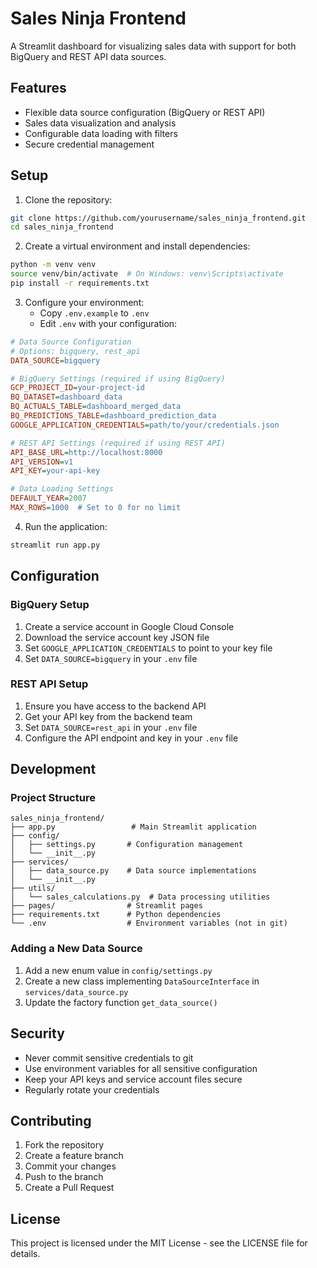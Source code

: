 # Sales Ninja Frontend

A Streamlit dashboard for visualizing sales data with support for both BigQuery and REST API data sources.

## Features

- Flexible data source configuration (BigQuery or REST API)
- Sales data visualization and analysis
- Configurable data loading with filters
- Secure credential management

## Setup

1. Clone the repository:
```bash
git clone https://github.com/yourusername/sales_ninja_frontend.git
cd sales_ninja_frontend
```

2. Create a virtual environment and install dependencies:
```bash
python -m venv venv
source venv/bin/activate  # On Windows: venv\Scripts\activate
pip install -r requirements.txt
```

3. Configure your environment:
   - Copy `.env.example` to `.env`
   - Edit `.env` with your configuration:

```ini
# Data Source Configuration
# Options: bigquery, rest_api
DATA_SOURCE=bigquery

# BigQuery Settings (required if using BigQuery)
GCP_PROJECT_ID=your-project-id
BQ_DATASET=dashboard_data
BQ_ACTUALS_TABLE=dashboard_merged_data
BQ_PREDICTIONS_TABLE=dashboard_prediction_data
GOOGLE_APPLICATION_CREDENTIALS=path/to/your/credentials.json

# REST API Settings (required if using REST API)
API_BASE_URL=http://localhost:8000
API_VERSION=v1
API_KEY=your-api-key

# Data Loading Settings
DEFAULT_YEAR=2007
MAX_ROWS=1000  # Set to 0 for no limit
```

4. Run the application:
```bash
streamlit run app.py
```

## Configuration

### BigQuery Setup

1. Create a service account in Google Cloud Console
2. Download the service account key JSON file
3. Set `GOOGLE_APPLICATION_CREDENTIALS` to point to your key file
4. Set `DATA_SOURCE=bigquery` in your `.env` file

### REST API Setup

1. Ensure you have access to the backend API
2. Get your API key from the backend team
3. Set `DATA_SOURCE=rest_api` in your `.env` file
4. Configure the API endpoint and key in your `.env` file

## Development

### Project Structure

```
sales_ninja_frontend/
├── app.py                 # Main Streamlit application
├── config/
│   ├── settings.py       # Configuration management
│   └── __init__.py
├── services/
│   ├── data_source.py    # Data source implementations
│   └── __init__.py
├── utils/
│   └── sales_calculations.py  # Data processing utilities
├── pages/                # Streamlit pages
├── requirements.txt      # Python dependencies
└── .env                  # Environment variables (not in git)
```

### Adding a New Data Source

1. Add a new enum value in `config/settings.py`
2. Create a new class implementing `DataSourceInterface` in `services/data_source.py`
3. Update the factory function `get_data_source()`

## Security

- Never commit sensitive credentials to git
- Use environment variables for all sensitive configuration
- Keep your API keys and service account files secure
- Regularly rotate your credentials

## Contributing

1. Fork the repository
2. Create a feature branch
3. Commit your changes
4. Push to the branch
5. Create a Pull Request

## License

This project is licensed under the MIT License - see the LICENSE file for details. 